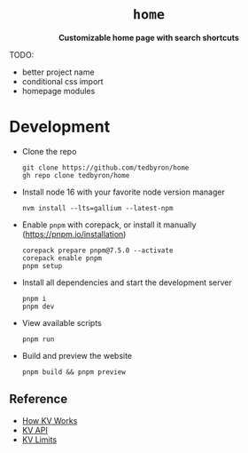<div align="center">
  <h1><code>home</code></h1>
  <p><strong>Customizable home page with search shortcuts</strong></p>
</div>

TODO:

- better project name
- conditional css import
- homepage modules

# Development

- Clone the repo

  ```
  git clone https://github.com/tedbyron/home
  gh repo clone tedbyron/home
  ```

- Install node 16 with your favorite node version manager

  ```
  nvm install --lts=gallium --latest-npm
  ```

- Enable `pnpm` with corepack, or install it manually (<https://pnpm.io/installation>)

  ```
  corepack prepare pnpm@7.5.0 --activate
  corepack enable pnpm
  pnpm setup
  ```

- Install all dependencies and start the development server

  ```
  pnpm i
  pnpm dev
  ```

- View available scripts

  ```
  pnpm run
  ```

- Build and preview the website

  ```
  pnpm build && pnpm preview
  ```

## Reference

- [How KV Works](https://developers.cloudflare.com/workers/learning/how-kv-works)
- [KV API](https://developers.cloudflare.com/workers/runtime-apis/kv)
- [KV Limits](https://developers.cloudflare.com/workers/platform/limits/#kv-limits)
